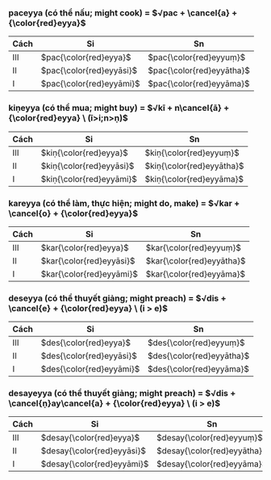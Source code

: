 ### $\textbf{paceyya}$ (có thể nấu; might cook) = $√pac + \cancel{a} + {\color{red}eyya}$

| Cách | Si                       | Sn                        |
| ---- | ------------------------ | ------------------------- |
| III  | $pac{\color{red}eyya}$   | $pac{\color{red}eyyuṃ}$   |
| II   | $pac{\color{red}eyyāsi}$ | $pac{\color{red}eyyātha}$ |
| I    | $pac{\color{red}eyyāmi}$ | $pac{\color{red}eyyāma}$  |

### $\textbf{kiṇeyya}$ (có thể mua; might buy) = $√kī + n\cancel{ā} + {\color{red}eyya} \ (ī>i;n>ṇ)$

| Cách | Si                       | Sn                        |
| ---- | ------------------------ | ------------------------- |
| III  | $kiṇ{\color{red}eyya}$   | $kiṇ{\color{red}eyyuṃ}$   |
| II   | $kiṇ{\color{red}eyyāsi}$ | $kiṇ{\color{red}eyyātha}$ |
| I    | $kiṇ{\color{red}eyyāmi}$ | $kiṇ{\color{red}eyyāma}$  |

### $\textbf{kareyya}$ (có thể làm, thực hiện; might do, make) = $√kar + \cancel{o} + {\color{red}eyya}$

| Cách | Si                       | Sn                        |
| ---- | ------------------------ | ------------------------- |
| III  | $kar{\color{red}eyya}$   | $kar{\color{red}eyyuṃ}$   |
| II   | $kar{\color{red}eyyāsi}$ | $kar{\color{red}eyyātha}$ |
| I    | $kar{\color{red}eyyāmi}$ | $kar{\color{red}eyyāma}$  |

### $\textbf{deseyya}$ (có thể thuyết giảng; might preach) = $√dis + \cancel{e} + {\color{red}eyya} \ (i > e)$

| Cách | Si                       | Sn                        |
| ---- | ------------------------ | ------------------------- |
| III  | $des{\color{red}eyya}$   | $des{\color{red}eyyuṃ}$   |
| II   | $des{\color{red}eyyāsi}$ | $des{\color{red}eyyātha}$ |
| I    | $des{\color{red}eyyāmi}$ | $des{\color{red}eyyāma}$  |

### $\textbf{desayeyya}$ (có thể thuyết giảng; might preach) = $√dis + \cancel{ṇ}ay\cancel{a} + {\color{red}eyya} \ (i > e)$

| Cách | Si                         | Sn                          |
| ---- | -------------------------- | --------------------------- |
| III  | $desay{\color{red}eyya}$   | $desay{\color{red}eyyuṃ}$   |
| II   | $desay{\color{red}eyyāsi}$ | $desay{\color{red}eyyātha}$ |
| I    | $desay{\color{red}eyyāmi}$ | $desay{\color{red}eyyāma}$  |
